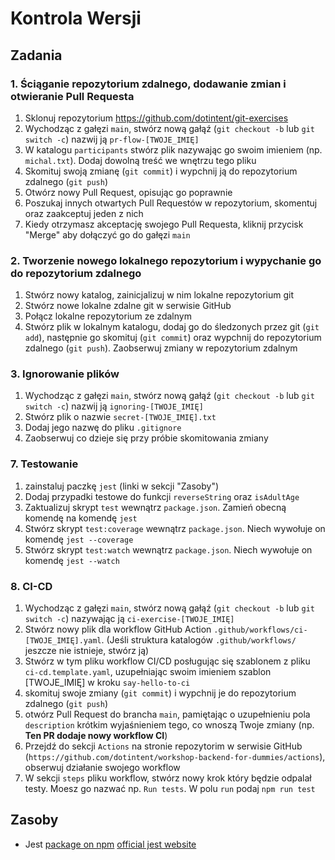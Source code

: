 # Kontrola Wersji

## Zadania
### 1. Ściąganie repozytorium zdalnego, dodawanie zmian i otwieranie Pull Requesta
1. Sklonuj repozytorium https://github.com/dotintent/git-exercises
2. Wychodząc z gałęzi `main`, stwórz nową gałąź (`git checkout -b` lub `git switch -c`) nazwij ją `pr-flow-[TWOJE_IMIĘ]`
3. W katalogu `participants` stwórz plik nazywając go swoim imieniem (np. `michal.txt`). Dodaj dowolną treść we wnętrzu tego pliku
4. Skomituj swoją zmianę (`git commit`) i wypchnij ją do repozytorium zdalnego (`git push`)
5. Otwórz nowy Pull Request, opisując go poprawnie
6. Poszukaj innych otwartych Pull Requestów w repozytorium, skomentuj oraz zaakceptuj jeden z nich
7. Kiedy otrzymasz akceptację swojego Pull Requesta, kliknij przycisk "Merge" aby dołączyć go do gałęzi `main`

### 2. Tworzenie nowego lokalnego repozytorium i wypychanie go do repozytorium zdalnego
1. Stwórz nowy katalog, zainicjalizuj w nim lokalne repozytorium git 
2. Stwórz nowe lokalne zdalne git w serwisie GitHub
3. Połącz lokalne repozytorium ze zdalnym 
4. Stwórz plik w lokalnym katalogu, dodaj go do śledzonych przez git (`git add`), następnie go skomituj (`git commit`) oraz wypchnij do repozytorium zdalnego (`git push`). Zaobserwuj zmiany w repozytorium zdalnym

### 3. Ignorowanie plików
1. Wychodząc z gałęzi `main`, stwórz nową gałąź (`git checkout -b` lub `git switch -c`) nazwij ją `ignoring-[TWOJE_IMIĘ]`
2. Stwórz plik o nazwie `secret-[TWOJE_IMIĘ].txt`
3. Dodaj jego nazwę do pliku `.gitignore`
4. Zaobserwuj co dzieje się przy próbie skomitowania zmiany

### 7. Testowanie
1. zainstaluj paczkę `jest` (linki w sekcji "Zasoby")
2. Dodaj przypadki testowe do funkcji `reverseString` oraz `isAdultAge`
3. Zaktualizuj skrypt `test` wewnątrz `package.json`. Zamień obecną komendę na komendę `jest`
4. Stwórz skrypt `test:coverage` wewnątrz `package.json`. Niech wywołuje on komendę `jest --coverage`
4. Stwórz skrypt `test:watch` wewnątrz `package.json`. Niech wywołuje on komendę `jest --watch`

### 8. CI-CD
1. Wychodząc z gałęzi `main`, stwórz nową gałąź (`git checkout -b` lub `git switch -c`) nazywając ją `ci-exercise-[TWOJE_IMIĘ]`
1. Stwórz nowy plik dla workflow GitHub Action `.github/workflows/ci-[TWOJE_IMIĘ].yaml`. (Jeśli struktura katalogów `.github/workflows/` jeszcze nie istnieje, stwórz ją)
2. Stwórz w tym pliku workflow CI/CD posługując się szablonem z pliku `ci-cd.template.yaml`, uzupełniając swoim imieniem szablon [TWOJE_IMIĘ] w kroku `say-hello-to-ci`
3. skomituj swoje zmiany (`git commit`) i wypchnij je do repozytorium zdalnego (`git push`)
3. otwórz Pull Request do brancha `main`, pamiętając o uzupełnieniu pola `description` krótkim wyjaśnieniem tego, co wnoszą Twoje zmiany (np. **Ten PR dodaje nowy workflow CI**)
4. Przejdź do sekcji `Actions` na stronie repozytorim w serwisie GitHub (`https://github.com/dotintent/workshop-backend-for-dummies/actions`), obserwuj działanie swojego workflow
5. W sekcji `steps` pliku workflow, stwórz nowy krok który będzie odpalał testy. Moesz go nazwać np. `Run tests`. W polu `run` podaj `npm run test`

## Zasoby
- Jest [package on npm](https://www.npmjs.com/package/jest) [official jest website](https://jestjs.io/)